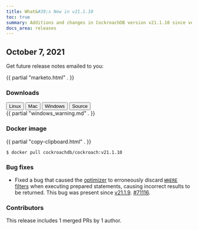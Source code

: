 ```yaml
---
title: What&#39;s New in v21.1.10
toc: true
summary: Additions and changes in CockroachDB version v21.1.10 since version v21.1.9
docs_area: releases 
---
```


## October 7, 2021

Get future release notes emailed to you:

{{ partial "marketo.html" . }}

### Downloads

<div id="os-tabs" class="filters clearfix">
    <a href="https://binaries.cockroachdb.com/cockroach-v21.1.10.linux-amd64.tgz"><button id="linux" class="filter-button" data-scope="linux" data-eventcategory="linux-binary-release-notes">Linux</button></a>
    <a href="https://binaries.cockroachdb.com/cockroach-v21.1.10.darwin-10.9-amd64.tgz"><button id="mac" class="filter-button" data-scope="mac" data-eventcategory="mac-binary-release-notes">Mac</button></a>
    <a href="https://binaries.cockroachdb.com/cockroach-v21.1.10.windows-6.2-amd64.zip"><button id="windows" class="filter-button" data-scope="windows" data-eventcategory="windows-binary-release-notes">Windows</button></a>
    <a href="https://binaries.cockroachdb.com/cockroach-v21.1.10.src.tgz"><button id="source" class="filter-button" data-scope="source" data-eventcategory="source-release-notes">Source</button></a>
</div>

<section class="filter-content" data-scope="windows">
{{ partial "windows_warning.md" . }}
</section>

### Docker image

{{ partial "copy-clipboard.html" . }}
~~~shell
$ docker pull cockroachdb/cockroach:v21.1.10
~~~

### Bug fixes

- Fixed a bug that caused the [optimizer](../v21.1/cost-based-optimizer.html) to erroneously discard [`WHERE` filters](../v21.1/selection-queries.html) when executing prepared statements, causing incorrect results to be returned. This bug was present since [v21.1.9](v21.1.9.html). [#71116][#71116].

### Contributors

This release includes 1 merged PRs by 1 author.

[#71116]: https://github.com/cockroachdb/cockroach/pull/71116
